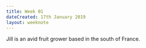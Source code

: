 ```yaml
---
title: Week 01
dateCreated: 17th January 2019
layout: weeknote
---
```

Jill is an avid fruit grower based in the south of France.